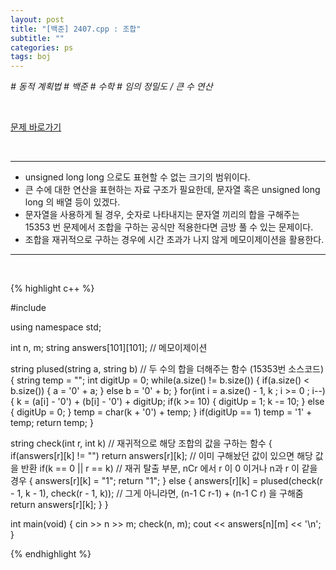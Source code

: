 ```yaml
---
layout: post
title: "[백준] 2407.cpp : 조합"
subtitle: ""
categories: ps
tags: boj
---
```


*# 동적 계획법 # 백준 # 수학 # 임의 정밀도 / 큰 수 연산*

<br>

[문제 바로가기](https://www.acmicpc.net/problem/2407)

<br>

---

- unsigned long long 으로도 표현할 수 없는 크기의 범위이다.
- 큰 수에 대한 연산을 표현하는 자료 구조가 필요한데, 문자열 혹은 unsigned long long 의 배열 등이 있겠다.
- 문자열을 사용하게 될 경우, 숫자로 나타내지는 문자열 끼리의 합을 구해주는 15353 번 문제에서 조합을 구하는 공식만 적용한다면 금방 풀 수 있는 문제이다.
- 조합을 재귀적으로 구하는 경우에 시간 초과가 나지 않게 메모이제이션을 활용한다.

---
<br>

{% highlight c++ %}

#include <iostream>

using namespace std;

int n, m;
string answers[101][101];                               // 메모이제이션

string plused(string a, string b)                       // 두 수의 합을 더해주는 함수 (15353번 소스코드)
{
    string temp = "";
    int digitUp = 0;
    while(a.size() != b.size())
    {
        if(a.size() < b.size())
        {
            a = '0' + a;
        }
        else
            b = '0' + b;
    }
    for(int i = a.size() - 1, k ; i >= 0 ; i--)
    {
        k = (a[i] - '0') + (b[i] - '0') + digitUp;
        if(k >= 10)
        {
            digitUp = 1;
            k -= 10;
        }
        else
        {
            digitUp = 0;
        }
        temp = char(k + '0') + temp;
    }
    if(digitUp == 1) temp = '1' + temp;
    return temp;
}

string check(int r, int k)                                                  // 재귀적으로 해당 조합의 값을 구하는 함수
{
    if(answers[r][k] != "") return answers[r][k];                           // 이미 구해놨던 값이 있으면 해당 값을 반환
    if(k == 0 || r == k)                                                    // 재귀 탈출 부분, nCr 에서 r 이 0 이거나 n과 r 이 같을 경우
    {
        answers[r][k] = "1";
        return "1";
    }
    else
    {
        answers[r][k] = plused(check(r - 1, k - 1), check(r - 1, k));       // 그게 아니라면, (n-1 C r-1) + (n-1 C r) 을 구해줌
        return answers[r][k];
    }
}

int main(void)
{
    cin >> n >> m;
    check(n, m);
    cout << answers[n][m] << '\n';
}

{% endhighlight %}

